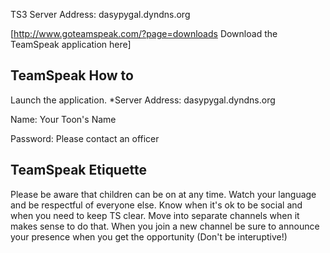 TS3 Server Address: dasypygal.dyndns.org

[http://www.goteamspeak.com/?page=downloads Download the TeamSpeak application here]

## TeamSpeak How to
Launch the application.
*Server Address: dasypygal.dyndns.org

Name: Your Toon's Name

Password: Please contact an officer  

## TeamSpeak Etiquette

Please be aware that children can be on at any time. Watch your language and be respectful of everyone else. Know when it's ok to be social and when you need to keep TS clear. Move into separate channels when it makes sense to do that. When you join a new channel be sure to announce your presence when you get the opportunity (Don't be interuptive!)